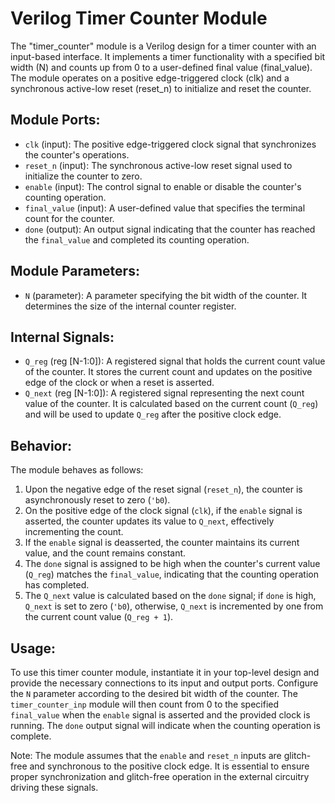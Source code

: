 # Verilog Timer Counter Module

The "timer_counter" module is a Verilog design for a timer counter with an input-based interface. It implements a timer functionality with a specified bit width (N) and counts up from 0 to a user-defined final value (final_value). The module operates on a positive edge-triggered clock (clk) and a synchronous active-low reset (reset_n) to initialize and reset the counter.

## Module Ports:

- `clk` (input): The positive edge-triggered clock signal that synchronizes the counter's operations.
- `reset_n` (input): The synchronous active-low reset signal used to initialize the counter to zero.
- `enable` (input): The control signal to enable or disable the counter's counting operation.
- `final_value` (input): A user-defined value that specifies the terminal count for the counter.
- `done` (output): An output signal indicating that the counter has reached the `final_value` and completed its counting operation.

## Module Parameters:

- `N` (parameter): A parameter specifying the bit width of the counter. It determines the size of the internal counter register.

## Internal Signals:

- `Q_reg` (reg [N-1:0]): A registered signal that holds the current count value of the counter. It stores the current count and updates on the positive edge of the clock or when a reset is asserted.
- `Q_next` (reg [N-1:0]): A registered signal representing the next count value of the counter. It is calculated based on the current count (`Q_reg`) and will be used to update `Q_reg` after the positive clock edge.

## Behavior:

The module behaves as follows:

1. Upon the negative edge of the reset signal (`reset_n`), the counter is asynchronously reset to zero (`'b0`).
2. On the positive edge of the clock signal (`clk`), if the `enable` signal is asserted, the counter updates its value to `Q_next`, effectively incrementing the count.
3. If the `enable` signal is deasserted, the counter maintains its current value, and the count remains constant.
4. The `done` signal is assigned to be high when the counter's current value (`Q_reg`) matches the `final_value`, indicating that the counting operation has completed.
5. The `Q_next` value is calculated based on the `done` signal; if `done` is high, `Q_next` is set to zero (`'b0`), otherwise, `Q_next` is incremented by one from the current count value (`Q_reg + 1`).

## Usage:

To use this timer counter module, instantiate it in your top-level design and provide the necessary connections to its input and output ports. Configure the `N` parameter according to the desired bit width of the counter. The `timer_counter_inp` module will then count from 0 to the specified `final_value` when the `enable` signal is asserted and the provided clock is running. The `done` output signal will indicate when the counting operation is complete.

Note: The module assumes that the `enable` and `reset_n` inputs are glitch-free and synchronous to the positive clock edge. It is essential to ensure proper synchronization and glitch-free operation in the external circuitry driving these signals.
